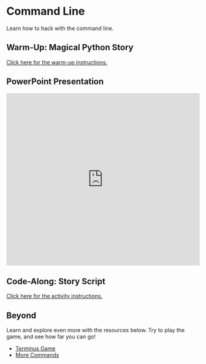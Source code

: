 # Command Line
Learn how to hack with the command line.

## Warm-Up: Magical Python Story
[Click here for the warm-up instructions.](WarmUpStory.md)

## PowerPoint Presentation
<iframe src='https://view.officeapps.live.com/op/embed.aspx?src=https://hylandtechoutreach.github.io/ucs-py/CommandLine/CommandLine.pptx' width='100%' height='450px' frameborder='0'></iframe>

## Code-Along: Story Script
[Click here for the activity instructions.](CodeAlongStoryScript.md)

## Beyond
Learn and explore even more with the resources below. Try to play the game, and see how far you can go!

- [Terminus Game](http://www.mprat.org/Terminus/)
- [More Commands](MoreCommands.md)
